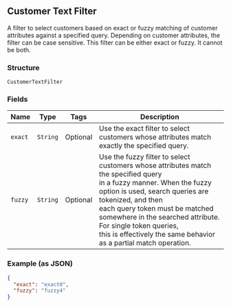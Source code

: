 ## Customer Text Filter

A filter to select customers based on exact or fuzzy matching of
customer attributes against a specified query. Depending on customer attributes, 
the filter can be case sensitive. This filter can be either exact or fuzzy. It cannot be both.

### Structure

`CustomerTextFilter`

### Fields

| Name | Type | Tags | Description |
|  --- | --- | --- | --- |
| `exact` | `String` | Optional | Use the exact filter to select customers whose attributes match exactly the specified query. |
| `fuzzy` | `String` | Optional | Use the fuzzy filter to select customers whose attributes match the specified query <br>in a fuzzy manner. When the fuzzy option is used, search queries are tokenized, and then <br>each query token must be matched somewhere in the searched attribute. For single token queries, <br>this is effectively the same behavior as a partial match operation. |

### Example (as JSON)

```json
{
  "exact": "exact0",
  "fuzzy": "fuzzy4"
}
```

